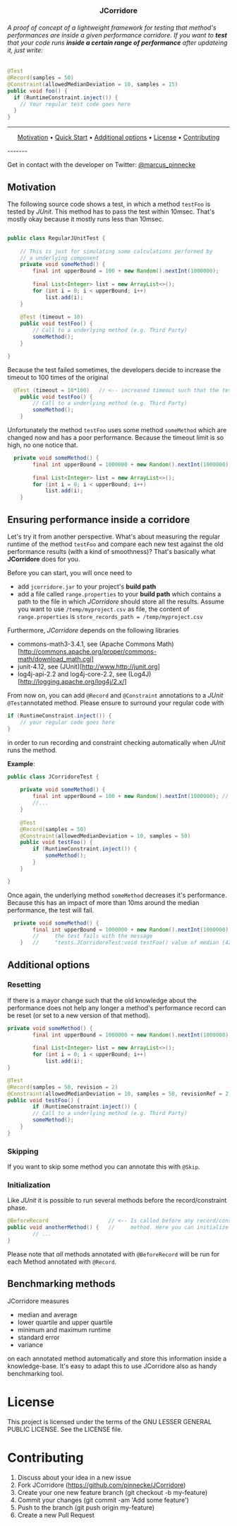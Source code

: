 <h3 align="center">
JCorridore
</h3>

###### A proof of concept of a lightweight framework for testing that method's performances are inside a given performance corridore. If you want to **test** that your code runs **inside a certain range of performance** after updateing it, just write:
``` Java
@Test
@Record(samples = 50)    
@Constraint(allowedMedianDeviation = 10, samples = 15)
public void foo() {
  if (RuntimeConstraint.inject()) {
  	// Your regular test code goes here
  }
}  
```

-------
<p align="center">
    <a href="#motivation">Motivation</a> &bull; 
    <a href="#ensuring-performance-inside-a-corridore">Quick Start</a> &bull; 
    <a href="#additional-options">Additional options</a> &bull; 
    <a href="#license">License</a> &bull; 
    <a href="#contributing">Contributing</a>
</p>
-------

Get in contact with the developer on Twitter: [@marcus_pinnecke](https://twitter.com/marcus_pinnecke)

## Motivation
The following source code shows a test, in which a method `testFoo` is tested by *JUnit*. This method has to pass the test
within 10msec. That's mostly okay because it mostly runs less than 10msec. 
```java

public class RegularJUnitTest {
	
	// This is just for simulating some calculations performed by 
	// a underlying component
	private void someMethod() {
		final int upperBound = 100 + new Random().nextInt(1000000);    // <-- Performance variation
		
		final List<Integer> list = new ArrayList<>();
		for (int i = 0; i < upperBound; i++)
			list.add(i);
	}	
	
	@Test (timeout = 10)
	public void testFoo() {
		// Call to a underlying method (e.g. Third Party)
		someMethod();		
	}

}
```
Because the test failed sometimes, the developers decide to increase the timeout to 100 times of the original
``` Java
  @Test (timeout = 10*100)	 // <-- increased timeout such that the test avails passes 
	public void testFoo() {
		// Call to a underlying method (e.g. Third Party)
		someMethod();		
	}
```

Unfortunately the method `testFoo` uses some method `someMethod` which are changed now and has a poor performance. Because the timeout limit is so high, no one notice that.
``` Java
  private void someMethod() {
		final int upperBound = 1000000 + new Random().nextInt(1000000);			// <-- poor performance
		
		final List<Integer> list = new ArrayList<>();
		for (int i = 0; i < upperBound; i++)
			list.add(i);
	}	
```

## Ensuring performance inside a corridore
Let's try it from another perspective. What's about measuring the regular runtime of the method
`testFoo` and compare each new test against the old performance results (with a kind of smoothness)? That's basically what **JCorridore** does for you. 

Before you can start, you will once need to 
* add `jcorridore.jar` to your project's **build path**
* add a file called `range.properties` to your **build path** which contains a path to the file in which *JCorridore* should store all the results. Assume you want to use `/temp/myproject.csv` as file, the content of `range.properties` is `store_records_path = /temp/myproject.csv`

Furthermore, *JCorridore* depends on the following libraries 
 * commons-math3-3.4.1, see (Apache Commons Math)[http://commons.apache.org/proper/commons-math/download_math.cgi]
 * junit-4.12, see  (JUnit)[http://www.http://junit.org]
 * log4j-api-2.2 and log4j-core-2.2, see (Log4J)[http://logging.apache.org/log4j/2.x/]


From now on, you can add `@Record` and `@Constraint` annotations to a *JUnit* `@Test`annotated method. Please ensure to surround your regular code with 
```Java
if (RuntimeConstraint.inject()) {
	// your regular code goes here
}
```
in order to run recording and constraint checking automatically when *JUnit* runs the method.

**Example**:
``` Java
public class JCorridoreTest {
	
	private void someMethod() {
		final int upperBound = 100 + new Random().nextInt(1000000);	// <-- Here again the old performance					
		//...
	}
	
	@Test
	@Record(samples = 50)	
	@Constraint(allowedMedianDeviation = 10, samples = 50)
	public void testFoo() {		  
		if (RuntimeConstraint.inject()) {
			someMethod();             
		}
	}			                 

}
```
Once again, the underlying method `someMethod` decreases it's performance. Because this has an impact
of more than 10ms around the median performance, the test will fail.
``` Java
  private void someMethod() {
		final int upperBound = 1000000 + new Random().nextInt(1000000);	// <-- poor performance				
		//     the test fails with the message
	}	//	   "tests.JCorridoreTest:void testFoo() value of median (42.5) does not match 15.5 +/-10.0"
```	

## Additional options
### Resetting
If there is a mayor change such that the old knowledge about the performance does not help any longer a method's performance record can be reset (or set to a new version of that method).

``` Java
private void someMethod() {
		final int upperBound = 1000000 + new Random().nextInt(1000000);		// <-- The revision change will take this into account							
																			//	   and no longer that for the "high performance"
		final List<Integer> list = new ArrayList<>();							
		for (int i = 0; i < upperBound; i++)
			list.add(i);
}																		 

@Test	
@Record(samples = 50, revision = 2)										// <-- Reevaluate "testFoo" and check it's performance
@Constraint(allowedMedianDeviation = 10, samples = 50, revisionRef = 2)		//	   The constraint now also based on the second version
public void testFoo() {	
    	if (RuntimeConstraint.inject()) {
		// Call to a underlying method (e.g. Third Party)			
		someMethod();	
	}
}
```
### Skipping
If you want to skip some method you can annotate this with `@Skip`.

### Initialization
Like *JUnit* it is possible to run several methods before the record/constraint phase.
``` Java
@BeforeRecord					// <-- Is called before any record/constraint
public void anotherMethod() {	//	   method. Here you can initialize field etc.
		// ...
}	
```
Please note that *all* methods annotated with `@BeforeRecord` will be run for each Method annotated with `@Record`.

## Benchmarking methods
JCorridore measures 
* median and average
* lower quartile and upper quartile
* minimum and maximum runtime
* standard error
* variance

on each annotated method automatically and store this information inside a knowledge-base. It's easy to adapt this to use JCorridore also as handy benchmarking tool.

# License
This project is licensed under the terms of the GNU LESSER GENERAL PUBLIC LICENSE. See the LICENSE file.

# Contributing
1. Discuss about your idea in a new issue
2. Fork JCorridore (https://github.com/pinnecke/JCorridore)
3. Create your one new feature branch (git checkout -b my-feature)
4. Commit your changes (git commit -am 'Add some feature')
5. Push to the branch (git push origin my-feature)
6. Create a new Pull Request
